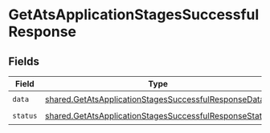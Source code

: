 # GetAtsApplicationStagesSuccessfulResponse


## Fields

| Field                                                                                                                            | Type                                                                                                                             | Required                                                                                                                         | Description                                                                                                                      |
| -------------------------------------------------------------------------------------------------------------------------------- | -------------------------------------------------------------------------------------------------------------------------------- | -------------------------------------------------------------------------------------------------------------------------------- | -------------------------------------------------------------------------------------------------------------------------------- |
| `data`                                                                                                                           | [shared.GetAtsApplicationStagesSuccessfulResponseData](../../models/shared/getatsapplicationstagessuccessfulresponsedata.md)     | :heavy_check_mark:                                                                                                               | N/A                                                                                                                              |
| `status`                                                                                                                         | [shared.GetAtsApplicationStagesSuccessfulResponseStatus](../../models/shared/getatsapplicationstagessuccessfulresponsestatus.md) | :heavy_check_mark:                                                                                                               | N/A                                                                                                                              |